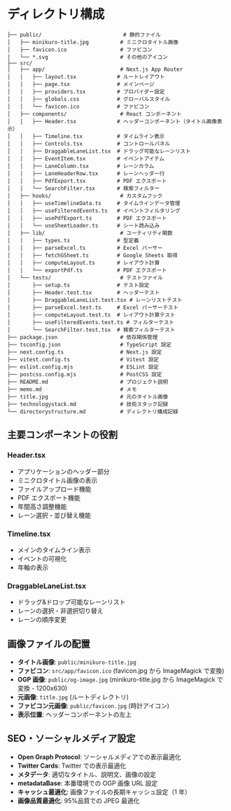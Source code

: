 # ディレクトリ構成

```timeline-visualizer/
├── public/                          # 静的ファイル
│   ├── minikuro-title.jpg          # ミニクロタイトル画像
│   ├── favicon.ico                 # ファビコン
│   └── *.svg                       # その他のアイコン
├── src/
│   ├── app/                        # Next.js App Router
│   │   ├── layout.tsx             # ルートレイアウト
│   │   ├── page.tsx               # メインページ
│   │   ├── providers.tsx          # プロバイダー設定
│   │   ├── globals.css            # グローバルスタイル
│   │   └── favicon.ico            # ファビコン
│   ├── components/                 # React コンポーネント
│   │   ├── Header.tsx             # ヘッダーコンポーネント（タイトル画像表示）
│   │   ├── Timeline.tsx           # タイムライン表示
│   │   ├── Controls.tsx           # コントロールパネル
│   │   ├── DraggableLaneList.tsx  # ドラッグ可能なレーンリスト
│   │   ├── EventItem.tsx          # イベントアイテム
│   │   ├── LaneColumn.tsx         # レーンカラム
│   │   ├── LaneHeaderRow.tsx      # レーンヘッダー行
│   │   ├── PdfExport.tsx          # PDF エクスポート
│   │   └── SearchFilter.tsx       # 検索フィルター
│   ├── hooks/                      # カスタムフック
│   │   ├── useTimelineData.ts     # タイムラインデータ管理
│   │   ├── useFilteredEvents.ts   # イベントフィルタリング
│   │   ├── usePdfExport.ts        # PDF エクスポート
│   │   └── useSheetLoader.ts      # シート読み込み
│   ├── lib/                        # ユーティリティ関数
│   │   ├── types.ts               # 型定義
│   │   ├── parseExcel.ts          # Excel パーサー
│   │   ├── fetchGSheet.ts         # Google Sheets 取得
│   │   ├── computeLayout.ts       # レイアウト計算
│   │   └── exportPdf.ts           # PDF エクスポート
│   └── tests/                      # テストファイル
│       ├── setup.ts               # テスト設定
│       ├── Header.test.tsx        # ヘッダーテスト
│       ├── DraggableLaneList.test.tsx # レーンリストテスト
│       ├── parseExcel.test.ts     # Excel パーサーテスト
│       ├── computeLayout.test.ts  # レイアウト計算テスト
│       ├── useFilteredEvents.test.ts # フィルターテスト
│       └── SearchFilter.test.tsx  # 検索フィルターテスト
├── package.json                    # 依存関係管理
├── tsconfig.json                   # TypeScript 設定
├── next.config.ts                  # Next.js 設定
├── vitest.config.ts                # Vitest 設定
├── eslint.config.mjs               # ESLint 設定
├── postcss.config.mjs              # PostCSS 設定
├── README.md                       # プロジェクト説明
├── memo.md                         # メモ
├── title.jpg                       # 元のタイトル画像
├── technologystack.md              # 技術スタック記録
└── directorystructure.md           # ディレクトリ構成記録
```

## 主要コンポーネントの役割

### Header.tsx

- アプリケーションのヘッダー部分
- ミニクロタイトル画像の表示
- ファイルアップロード機能
- PDF エクスポート機能
- 年間高さ調整機能
- レーン選択・並び替え機能

### Timeline.tsx

- メインのタイムライン表示
- イベントの可視化
- 年軸の表示

### DraggableLaneList.tsx

- ドラッグ&ドロップ可能なレーンリスト
- レーンの選択・非選択切り替え
- レーンの順序変更

## 画像ファイルの配置

- **タイトル画像**: `public/minikuro-title.jpg`
- **ファビコン**: `src/app/favicon.ico` (favicon.jpg から ImageMagick で変換)
- **OGP 画像**: `public/og-image.jpg` (minikuro-title.jpg から ImageMagick で変換 - 1200x630)
- **元画像**: `title.jpg` (ルートディレクトリ)
- **ファビコン元画像**: `public/favicon.jpg` (時計アイコン)
- **表示位置**: ヘッダーコンポーネントの左上

## SEO・ソーシャルメディア設定

- **Open Graph Protocol**: ソーシャルメディアでの表示最適化
- **Twitter Cards**: Twitter での表示最適化
- **メタデータ**: 適切なタイトル、説明文、画像の設定
- **metadataBase**: 本番環境での OGP 画像 URL 設定
- **キャッシュ最適化**: 画像ファイルの長期キャッシュ設定（1 年）
- **画像品質最適化**: 95%品質での JPEG 最適化
